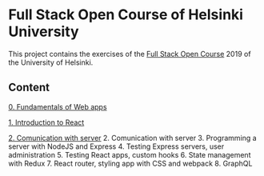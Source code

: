
# Full Stack Open Course of Helsinki University

This project contains the exercises of the [Full Stack Open Course](https://fullstackopen.com/en/) 2019 of the University of Helsinki.

## Content
 [0. Fundamentals of Web apps](https://github.com/sajjadtaghilou/full-stack-helsinki/tree/master/PART%200)
 
 [1. Introduction to React](https://github.com/sajjadtaghilou/full-stack-helsinki/tree/master/PART%201)


 [2. Comunication with server]()
 2. Comunication with server
 3. Programming a server with NodeJS and Express
 4. Testing Express servers, user administration
 5. Testing React apps, custom hooks
 6. State management with Redux
 7. React router, styling app with CSS and webpack
 8. GraphQL

